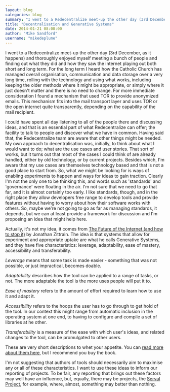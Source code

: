 ```yaml
---
layout: blog
categories: blog
summary: "I went to a Redecentralize meet-up the other day (3rd December, as it happens) and thoroughly enjoyed myself meeting a bunch of people and finding out what they did and how they saw the internet playing out both short and long term. "
title: "Decentralisation and Generative Systems"
date: 2014-01-21 08:00:00
author: "Mike Sandford"
username: "mikedeplume"
---
```


I went to a Redecentralize meet-up the other day (3rd December, as it happens) and thoroughly enjoyed myself meeting a bunch of people and finding out what they did and how they saw the internet playing out both short and long term. For the long term I heard how the Catholic Church has managed overall organisation, communication and data storage over a very long time, rolling with the technology and using what works, including keeping the older methods where it might be appropriate, or simply where it just doesn't matter and there is no need to change. For more immediate consideration I found a mechanism that used TOR to provide anonymized emails. This mechanism fits into the mail transport layer and uses TOR or the open internet quite transparently, depending on the capability of the mail recipient.

I could have spent all day listening to all of the people there and discussing ideas, and that is an essential part of what Redecentralize can offer; the facility to talk to people and discover what we have in common. Having said that, the Redecentralize team are aware that other things might be needed. My own approach to decentralisation was, initially, to think about what I would want to do; what are the use cases and user stories. That sort of works, but it turns out that most of the cases I could think of are already handled, either by old technology, or by current projects. Besides which, I'm aware that my use cases are themselves technology based and that is not a good place to start from. So, what we might be looking for is ways of enabling experiments to happen and ways for ideas to gain traction. Clearly I'm not the only one to be thinking this, and words such as 'standards' and 'governance' were floating in the air. I'm not sure that we need to go that far, and it is almost certainly too early. I like standards, though, and in the right place they allow developers free range to develop tools and provide features without having to worry about how their software works with others. So, maybe we're not going to go as far as managing standards, it depends, but we can at least provide a framework for discussion and I'm proposing an idea that might help here.

Actually, it's not my idea, it comes from <a href="http://futureoftheinternet.org/">The Future of the Internet (and how to stop it)</a> by Jonathan Zittrain. The idea is that systems that allow for experiment and appropriate uptake are what he calls Generative Systems, and they have five characteristics: leverage, adaptability, ease of mastery, accessibility and transferability.

<em>Leverage</em> means that some task is made easier - something that was not possible, or just impractical, becomes doable.

<em>Adaptability</em> describes how the tool can be applied to a range of tasks, or not. The more adaptable the tool is the more uses people will put it to.

<em>Ease of mastery</em> refers to the amount of effort required to learn how to use it and adapt it.

<em>Accessibility</em> refers to the hoops the user has to go through to get hold of the tool. In our context this might range from automatic inclusion in the operating system at one end, to having to configure and compile a set of libraries at he other.

<em>Transferability</em> is a measure of the ease with which user's ideas, and related changes to the tool, can be promulgated to other users.

These are very short descriptions to whet your appetite. You can <a href="http://yupnet.org/zittrain/archives/13#12">read more about them here</a>, but I recommend you buy the book.

I'm not suggesting that authors of tools should necessarily aim to maximise any or all of these characteristics. I want to use these ideas to inform our reporting of projects. To be fair, any reporting that brings out these factors may well have an influence, but, equally, there may be projects, the <a href="http://www.servalproject.org/">Serval Project</a>, for example, where, almost, something may better than nothing.